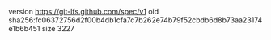 version https://git-lfs.github.com/spec/v1
oid sha256:fc06372756d2f00b4db1cfa7c7b262e74b79f52cbdb6d8b73aa23174e1b6b451
size 3227

